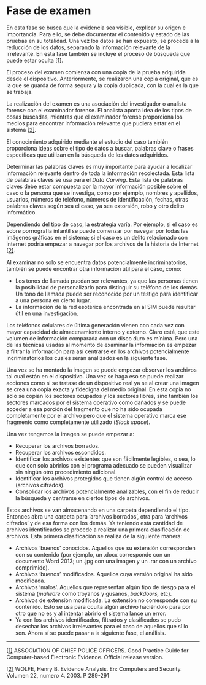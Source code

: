 # Fase de examen

En esta fase se busca que la evidencia sea visible, explicar su origen e importancia. Para ello, se debe documentar el contenido y estado de las pruebas en su totalidad. Una vez los datos se han expuesto, se procede a la reducción de los datos, separando la información relevante de la irrelevante. En esta fase también se incluye el proceso de búsqueda que puede estar oculta [[1\]](#_ftn1).

El proceso del examen comienza con una copia de la prueba adquirida desde el dispositivo. Anteriormente, se realizaron una copia original, que es la que se guarda de forma segura y la copia duplicada, con la cual es la que se trabaja. 

La realización del examen es una asociación del investigador o analista forense con el examinador forense. El analista aporta idea de los tipos de cosas buscadas, mientras que el examinador forense proporciona los medios para encontrar información relevante que pudiera estar en el sistema [[2\]](#_ftn2).

El conocimiento adquirido mediante el estudio del caso también proporciona ideas sobre el tipo de datos a buscar, palabras clave o frases específicas que utilizan en la búsqueda de los datos adquiridos. 

Determinar las palabras claves es muy importante para ayudar a localizar información relevante dentro de toda la información recolectada. Esta lista de palabras claves se usa para el *Data Carving*. Esta lista de palabras claves debe estar compuesta por la mayor información posible sobre el caso o la persona que se investiga, como por ejemplo, nombres y apellidos, usuarios, números de teléfono, números de identificación, fechas, otras palabras claves según sea el caso, ya sea extorsión, robo y otro delito informático. 

Dependiendo del tipo de caso, la estrategia varía. Por ejemplo, si el caso es sobre pornografía infantil se puede comenzar por navegar por todas las imágenes gráficas en el sistema; si el caso es un delito relacionado con internet podría empezar a navegar por los archivos de la historia de Internet [[2\]](#_ftn2).

Al examinar no solo se encuentra datos potencialmente incriminatorios, también se puede encontrar otra información útil para el caso, como:

- Los tonos de llamada puedan ser relevantes, ya que las personas tienen la posibilidad de personalizarlo para distinguir su teléfono de los demás. Un tono de llamada puede ser reconocido por un testigo para identificar a una persona en cierto lugar.
- La información de la red esotérica encontrada en al SIM puede resultar útil en una investigación.

Los teléfonos celulares de última generación vienen con cada vez con mayor capacidad de almacenamiento interno y externo. Claro está, que este volumen de información comparada con un disco duro es mínima. Pero una de las técnicas usadas al momento de examinar la información es empezar a filtrar la información para así centrarse en los archivos potencialmente incriminatorios los cuales serán analizados en la siguiente fase. 

Una vez se ha montado la imagen se puede empezar observar los archivos tal cual están en el dispositivo. Una vez se haga eso se puede realizar acciones como si se tratase de un dispositivo real ya se al crear una imagen se crea una copia exacta y fidedigna del medio original. En esta copia no solo se copian los sectores ocupados y los sectores libres, sino también los sectores marcados por el sistema operativo como dañados y se puede acceder a esa porción del fragmento que no ha sido ocupada completamente por el archivo pero que el sistema operativo marca ese fragmento como completamente utilizado (*Slack space*). 

Una vez tengamos la imagen se puede empezar a: 

- Recuperar los archivos borrados. 
- Recuperar los archivos escondidos. 
- Identificar los archivos existentes que son fácilmente legibles, o sea, lo que con solo abrirlos con el programa adecuado se pueden visualizar sin ningún otro procedimiento adicional. 
- Identificar los archivos protegidos que tienen algún control de acceso (archivos cifrados).
- Consolidar los archivos potencialmente analizables, con el fin de reducir la búsqueda y centrarse en ciertos tipos de archivos. 

Estos archivos se van almacenando en una carpeta dependiendo el tipo. Entonces abra una carpeta para ‘archivos borrados’, otra para ‘archivos cifrados’ y de esa forma con los demás. Ya teniendo esta cantidad de archivos identificados se procede a realizar una primera clasificación de archivos. Esta primera clasificación se realiza de la siguiente manera:

- Archivos ‘buenos’ conocidos. Aquellos que su extensión corresponden con su contenido (por ejemplo, un .docx corresponde con un documento Word 2013; un .jpg con una imagen y un .rar con un archivo comprimido). 
- Archivos ‘buenos’ modificados. Aquellos cuya versión original ha sido modificada. 
- Archivos ‘malos’. Aquellos que representan algún tipo de riesgo para el sistema (*malware* como troyanos y gusanos, *backdoors,* etc).
- Archivos de extensión modificada. La extensión no corresponde con su contenido. Esto se usa para oculta algún archivo haciéndolo para por otro que no es y al intentar abrirlo el sistema lance un error. 
- Ya con los archivos identificados, filtrados y clasificados se pudo desechar los archivos irrelevantes para el caso de aquellos que sí lo son. Ahora sí se puede pasar a la siguiente fase, el análisis. 



------

[[1\]](#_ftnref1) ASSOCIATION OF CHIEF POLICE OFFICERS. Good Practice Guide for Computer-based Electronic Evidence. Official release version. 

[[2\]](#_ftnref2) WOLFE, Henry B. Evidence Analysis. En: Computers and Security. Volumen 22, numero 4. 2003. P 289-291